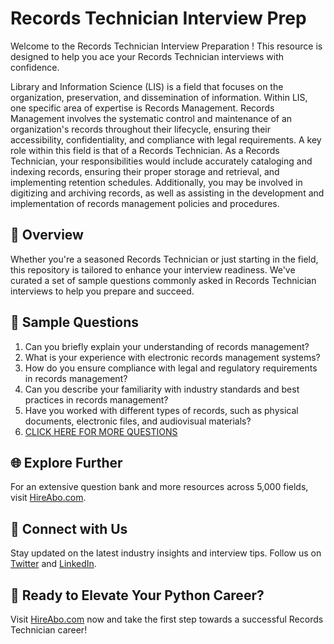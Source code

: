# Records Technician Interview Prep

Welcome to the Records Technician Interview Preparation ! This resource is designed to help you ace your Records Technician interviews with confidence.

Library and Information Science (LIS) is a field that focuses on the organization, preservation, and dissemination of information. Within LIS, one specific area of expertise is Records Management. Records Management involves the systematic control and maintenance of an organization's records throughout their lifecycle, ensuring their accessibility, confidentiality, and compliance with legal requirements. A key role within this field is that of a Records Technician. As a Records Technician, your responsibilities would include accurately cataloging and indexing records, ensuring their proper storage and retrieval, and implementing retention schedules. Additionally, you may be involved in digitizing and archiving records, as well as assisting in the development and implementation of records management policies and procedures.

## 🚀 Overview

Whether you're a seasoned Records Technician or just starting in the field, this repository is tailored to enhance your interview readiness. We've curated a set of sample questions commonly asked in Records Technician interviews to help you prepare and succeed.

## 📝 Sample Questions

1. Can you briefly explain your understanding of records management?
2. What is your experience with electronic records management systems?
3. How do you ensure compliance with legal and regulatory requirements in records management?
4. Can you describe your familiarity with industry standards and best practices in records management?
5. Have you worked with different types of records, such as physical documents, electronic files, and audiovisual materials?
6. [CLICK HERE FOR MORE QUESTIONS](https://hireabo.com/job/18_3_6/Records%20Technician)

## 🌐 Explore Further

For an extensive question bank and more resources across 5,000 fields, visit [HireAbo.com](https://www.hireabo.com).

## 📱 Connect with Us

Stay updated on the latest industry insights and interview tips. Follow us on [Twitter](https://twitter.com/hireabo) and [LinkedIn](https://www.linkedin.com/in/hire-abo-3609972a8/).

## 🚀 Ready to Elevate Your Python Career?

Visit [HireAbo.com](https://www.hireabo.com) now and take the first step towards a successful Records Technician career!